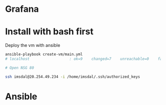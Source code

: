 # Grafana

# Install with bash first

Deploy the vm with ansible

```bash
ansible-playbook create-vm/main.yml
# localhost                  : ok=9    changed=7    unreachable=0    failed=0    skipped=0    rescued=0    ignored=0

# Open NSG 80

ssh imsdal@20.254.49.234 -i /home/imsdal/.ssh/authorized_keys 

```

# Ansible
